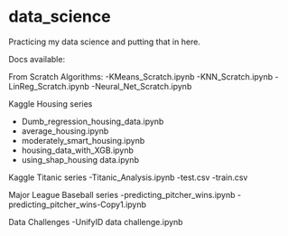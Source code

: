 # data_science
Practicing my data science and putting that in here.

Docs available:

From Scratch Algorithms:
  -KMeans_Scratch.ipynb
  -KNN_Scratch.ipynb
  -LinReg_Scratch.ipynb
  -Neural_Net_Scratch.ipynb 

Kaggle Housing series 
  - Dumb_regression_housing_data.ipynb
  - average_housing.ipynb
  - moderately_smart_housing.ipynb
  - housing_data_with_XGB.ipynb
  - using_shap_housing data.ipynb

Kaggle Titanic series
  -Titanic_Analysis.ipynb
  -test.csv
  -train.csv
  
Major League Baseball series
  -predicting_pitcher_wins.ipynb
  -predicting_pitcher_wins-Copy1.ipynb
  
Data Challenges
  -UnifyID data challenge.ipynb

  
